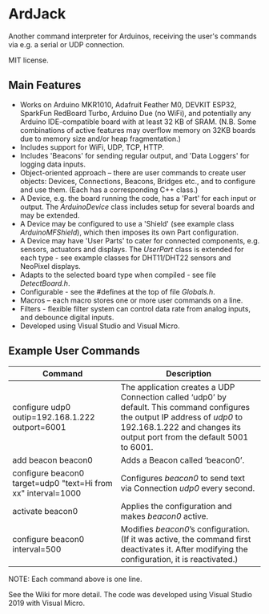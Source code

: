 # ArdJack

Another command interpreter for Arduinos, receiving the user's commands via e.g. a serial or UDP connection.

MIT license.


## Main Features

* Works on Arduino MKR1010, Adafruit Feather M0, DEVKIT ESP32, SparkFun RedBoard Turbo, Arduino Due (no WiFi), and potentially any Arduino IDE-compatible board with at least 32 KB of SRAM. (N.B. Some combinations of active features may overflow memory on 32KB boards due to memory size and/or heap fragmentation.)
* Includes support for WiFi, UDP, TCP, HTTP.
* Includes 'Beacons' for sending regular output, and 'Data Loggers' for logging data inputs.
* Object-oriented approach – there are user commands to create user objects: Devices, Connections, Beacons, Bridges etc., and to configure and use them. (Each has a corresponding C++ class.)
* A Device, e.g. the board running the code, has a 'Part' for each input or output. The *ArduinoDevice* class includes setup for several boards and may be extended.
* A Device may be configured to use a 'Shield' (see example class *ArduinoMFShield*), which then imposes its own Part configuration.
* A Device may have 'User Parts' to cater for connected components, e.g. sensors, actuators and displays. The *UserPart* class is extended for each type - see example classes for DHT11/DHT22 sensors and NeoPixel displays.
* Adapts to the selected board type when compiled - see file *DetectBoard.h*.
* Configurable - see the #defines at the top of file *Globals.h*.
* Macros – each macro stores one or more user commands on a line.
* Filters - flexible filter system can control data rate from analog inputs, and debounce digital inputs.
* Developed using Visual Studio and Visual Micro.


## Example User Commands

| Command | Description |
| --- | --- |
| configure udp0 outip=192.168.1.222 outport=6001 | The application creates a UDP Connection called ‘udp0’ by default. This command configures the output IP address of *udp0* to 192.168.1.222 and changes its output port from the default 5001 to 6001. |
| add beacon beacon0 | Adds a Beacon called ‘beacon0’. |
| configure beacon0 target=udp0 "text=Hi from xx" interval=1000 | Configures *beacon0* to send text via Connection *udp0* every second. |
| activate beacon0 | Applies the configuration and makes *beacon0* active. |
| configure beacon0 interval=500 | Modifies *beacon0*’s configuration. (If it was active, the command first deactivates it. After modifying the configuration, it is reactivated.) |

NOTE: Each command above is one line.

See the Wiki for more detail.
The code was developed using Visual Studio 2019 with Visual Micro.

